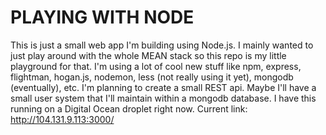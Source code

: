 # PLAYING WITH NODE #

This is just a small web app I'm building using Node.js. I mainly wanted to just play around with the whole MEAN stack so this repo is my little playground for that. I'm using a lot of cool new stuff like npm, express, flightman, hogan.js, nodemon, less (not really using it yet), mongodb (eventually), etc. I'm planning to create a small REST api. Maybe I'll have a small user system that I'll maintain within a mongodb database. I have this running on a Digital Ocean droplet right now. Current link: http://104.131.9.113:3000/ 
